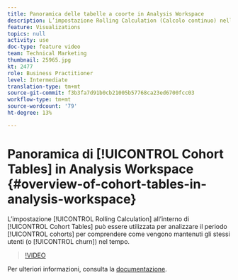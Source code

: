 ```yaml
---
title: Panoramica delle tabelle a coorte in Analysis Workspace
description: L’impostazione Rolling Calculation (Calcolo continuo) nelle tabelle coorte può essere utilizzata per analizzare le coorti per più periodi, per comprendere in che modo gli stessi utenti vengono mantenuti (o restituiti) nel tempo.
feature: Visualizations
topics: null
activity: use
doc-type: feature video
team: Technical Marketing
thumbnail: 25965.jpg
kt: 2477
role: Business Practitioner
level: Intermediate
translation-type: tm+mt
source-git-commit: f3b3fa7d91b0cb21005b57768ca23ed6700fcc03
workflow-type: tm+mt
source-wordcount: '79'
ht-degree: 13%

---
```



# Panoramica di [!UICONTROL Cohort Tables] in Analysis Workspace {#overview-of-cohort-tables-in-analysis-workspace}

L’impostazione [!UICONTROL Rolling Calculation] all’interno di [!UICONTROL Cohort Tables] può essere utilizzata per analizzare il periodo [!UICONTROL cohorts] per comprendere come vengono mantenuti gli stessi utenti (o [!UICONTROL churn]) nel tempo.

>[!VIDEO](https://video.tv.adobe.com/v/25965/?quality=12)

Per ulteriori informazioni, consulta la [documentazione](https://marketing.adobe.com/resources/help/it_IT/analytics/analysis-workspace/cohort_analysis.html).
